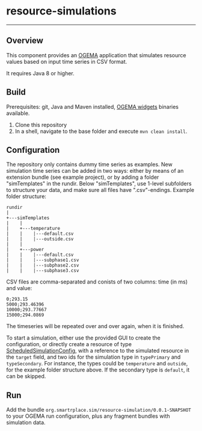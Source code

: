 # resource-simulations

---
## Overview
This component provides an [OGEMA](http://ogema.org/) application that simulates resource values based on input time series in CSV format.

It requires Java 8 or higher.   

## Build
Prerequisites: git, Java and Maven installed, [OGEMA widgets](https://github.com/ogema/ogema-widgets) binaries available. 

1. Clone this repository
2. In a shell, navigate to the base folder and execute `mvn clean install`.

## Configuration
The repository only contains dummy time series as examples. New simulation time series can be added in two ways: either by means of an extension bundle (see example project), or by adding a folder "simTemplates" in the rundir. Below "simTemplates", use 1-level subfolders to structure your data, and make sure all files have ".csv"-endings. Example folder structure:
```
rundir
|
+---simTemplates
|    |
|    +---temperature
|    |    |---default.csv
|    |    |---outside.csv
|    |
|    +---power
|    |    |---default.csv
|    |    |---subphase1.csv
|    |    |---subphase2.csv
|    |    |---subphase3.csv
```
CSV files are comma-separated and conists of two columns: time (in ms) and value:
```
0;293.15
5000;293.46396
10000;293.77667
15000;294.0869
```
The timeseries will be repeated over and over again, when it is finished. 

To start a simulation, either use the provided GUI to create the configuration, or directly create a resource of type [ScheduledSimulationConfig](https://github.com/smartrplace/resource-simulations/blob/master/resource-simulation/src/main/java/org/smartrplace/sim/resource/config/ScheduledSimulationConfig.java), with a reference to the simulated resource in the `target` field, and two ids for the simulation type in `typePrimary` and `typeSecondary`. For instance, the types could be `temperature` and `outside`, for the example folder structure above. If the secondary type is `default`, it can be skipped.

## Run
Add the bundle `org.smartrplace.sim/resource-simulation/0.0.1-SNAPSHOT` to your OGEMA run configuration, plus any fragment bundles with simulation data.  
 
